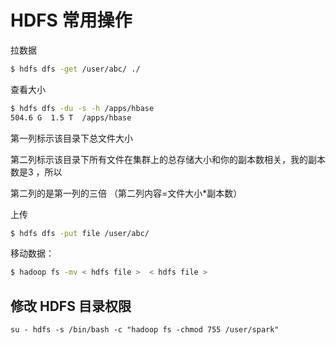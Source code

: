 # HDFS 常用操作

拉数据

```bash
$ hdfs dfs -get /user/abc/ ./
```

查看大小

```bash
$ hdfs dfs -du -s -h /apps/hbase
504.6 G  1.5 T  /apps/hbase
```

第一列标示该目录下总文件大小

第二列标示该目录下所有文件在集群上的总存储大小和你的副本数相关，我的副本数是3 ，所以

第二列的是第一列的三倍 （第二列内容=文件大小*副本数）

上传

```bash
$ hdfs dfs -put file /user/abc/
```

移动数据：

```bash
$ hadoop fs -mv < hdfs file >  < hdfs file >
```



## 修改 HDFS 目录权限

```
su - hdfs -s /bin/bash -c "hadoop fs -chmod 755 /user/spark"
```

